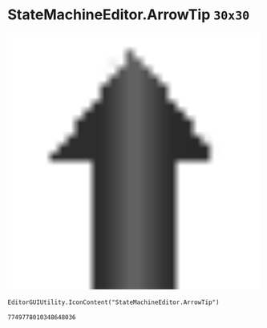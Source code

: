 # StateMachineEditor.ArrowTip `30x30`
<img src="/img/StateMachineEditor.ArrowTip.png" width=512 height=512>

``` CSharp
EditorGUIUtility.IconContent("StateMachineEditor.ArrowTip")
```
```
7749778010348648036
```
